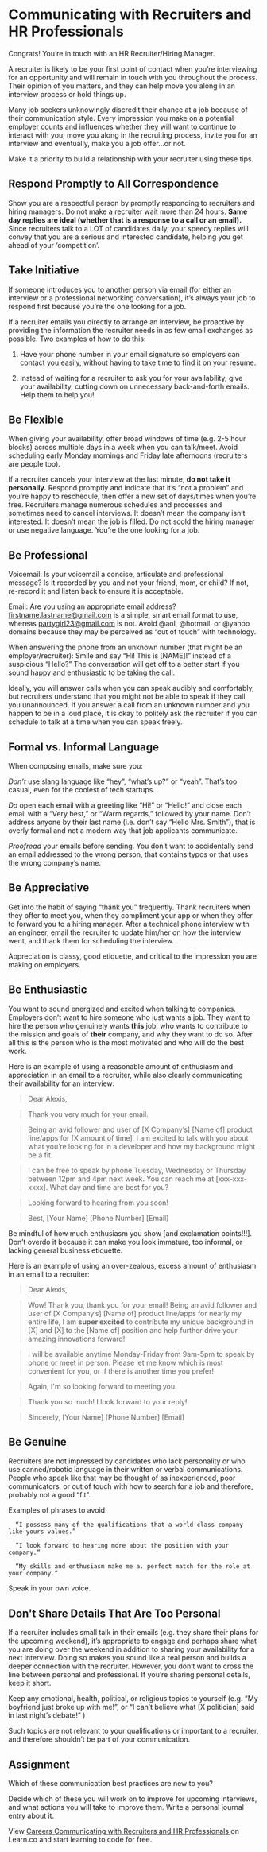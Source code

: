 # Communicating with Recruiters and HR Professionals

Congrats! You’re in touch with an HR Recruiter/Hiring Manager. 

A recruiter is likely to be your first point of contact when you’re interviewing for an opportunity and will remain in touch with you throughout the process. Their opinion of you matters, and they can help move you along in an interview process or hold things up. 

Many job seekers unknowingly discredit their chance at a job because of their communication style. Every impression you make on a potential employer counts and influences whether they will want to continue to interact with you, move you along in the recruiting process, invite you for an interview and eventually, make you a job offer…or not.

Make it a priority to build a relationship with your recruiter using these tips.

## Respond Promptly to All Correspondence

Show you are a respectful person by promptly responding to recruiters and hiring managers. Do not make a recruiter wait more than 24 hours. **Same day replies are ideal (whether that is a response to a call or an email).** Since recruiters talk to a LOT of candidates daily, your speedy replies will convey that you are a serious and interested candidate, helping you get ahead of your ‘competition’.

## Take Initiative

If someone introduces you to another person via email (for either an interview or a professional networking conversation), it’s always your job to respond first because you’re the one looking for a job.

If a recruiter emails you directly to arrange an interview, be proactive by providing the information the recruiter needs in as few email exchanges as possible. Two examples of how to do this: 

1. Have your phone number in your email signature so employers can contact you easily, without having to take time to find it on your resume.

2. Instead of waiting for a recruiter to ask you for your availability, give your availability, cutting down on unnecessary back-and-forth emails. Help them to help you!

## Be Flexible 

When giving your availability, offer broad windows of time (e.g. 2-5 hour blocks) across multiple days in a week when you can talk/meet. Avoid scheduling early Monday mornings and Friday late afternoons (recruiters are people too).

If a recruiter cancels your interview at the last minute, **do not take it personally.** Respond promptly and indicate that it’s “not a problem” and you’re happy to reschedule, then offer a new set of days/times when you’re free. Recruiters manage numerous schedules and processes and sometimes need to cancel interviews. It doesn’t mean the company isn’t interested. It doesn’t mean the job is filled. Do not scold the hiring manager or use negative language. You’re the one looking for a job.

## Be Professional 

Voicemail: Is your voicemail a concise, articulate and professional message? Is it recorded by you and not your friend, mom, or child? If not, re-record it and listen back to ensure it is acceptable.

Email: Are you using an appropriate email address? firstname.lastname@gmail.com is a simple, smart email format to use, whereas partygirl23@gmail.com is not. Avoid @aol, @hotmail. or @yahoo domains because they may be perceived as “out of touch” with technology. 

When answering the phone from an unknown number (that might be an employer/recruiter): Smile and say “Hi! This is [NAME]!” instead of a suspicious “Hello?” The conversation will get off to a better start if you sound happy and enthusiastic to be taking the call.

Ideally, you will answer calls when you can speak audibly and comfortably, but recruiters understand that you might not be able to speak if they call you unannounced. If you answer a call from an unknown number and you happen to be in a loud place, it is okay to politely ask the recruiter if you can schedule to talk at a time when you can speak freely. 

## Formal vs. Informal Language

When composing emails, make sure you:

*Don’t* use slang language like “hey”, “what’s up?” or “yeah”. That’s too casual, even for the coolest of tech startups. 

*Do* open each email with a greeting like “Hi!” or “Hello!” and close each email with a “Very best,” or “Warm regards,” followed by your name. Don’t address  anyone by their last name (i.e. don’t say “Hello Mrs. Smith”), that is overly formal and not a modern way that job applicants communicate. 

*Proofread* your emails before sending. You don’t want to accidentally send an email addressed to the wrong person, that contains typos or that uses the wrong company’s name. 

## Be Appreciative

Get into the habit of saying “thank you” frequently. Thank recruiters when they offer to meet you, when they compliment your app or when they offer to forward you to a hiring manager. After a technical phone interview with an engineer, email the recruiter to update him/her on how the interview went, and thank them for scheduling the interview.  

Appreciation is classy, good etiquette, and critical to the impression you are making on employers.

## Be Enthusiastic 

You want to sound energized and excited when talking to companies. Employers don’t want to hire someone who just wants a job. They want to hire the person who genuinely wants **this** job, who wants to contribute to the mission and goals of **their** company, and why they want to do so. After all this is the person who is the most motivated and who will do the best work.

Here is an example of using a reasonable amount of enthusiasm and appreciation in an email to a recruiter, while also clearly communicating their availability for an interview:

>Dear Alexis, 

>Thank you very much for your email.

>Being an avid follower and user of [X Company’s] [Name of] product line/apps for [X amount of time], I am excited to talk with you about what you’re looking for in a developer and how my background might be a fit. 

>I can be free to speak by phone Tuesday, Wednesday or Thursday between 12pm and 4pm next week. You can reach me at [xxx-xxx-xxxx]. What day and time are best for you? 

>Looking forward to hearing from you soon!

>Best,
>[Your Name]
>[Phone Number]
>[Email]

Be mindful of how much enthusiasm you show [and exclamation points!!!]. Don’t overdo it because it can make you look immature, too informal, or lacking general business etiquette.

Here is an example of using an over-zealous, excess amount of enthusiasm in an email to a recruiter:

>Dear Alexis, 

>Wow! Thank you, thank you for your email! Being an avid follower and user of [X Company’s] [Name of] product line/apps for nearly my entire life, I am **super excited** to contribute my unique background in [X] and [X] to the [Name of] position and help further drive your amazing innovations forward!

>I will be available anytime Monday-Friday from 9am-5pm to speak by phone or meet in person. Please let me know which is most convenient for you, or if there is another time you prefer! 

>Again, I'm so looking forward to meeting you. 

>Thank you so much! I look forward to your reply!

>Sincerely, 
>[Your Name]
>[Phone Number]
>[Email]

## Be Genuine

Recruiters are not impressed by candidates who lack personality or who use canned/robotic language in their written or verbal communications. People who speak like that may be thought of as inexperienced, poor communicators, or out of touch with how to search for a job and therefore, probably not a good “fit”. 

Examples of phrases to avoid:

      “I possess many of the qualifications that a world class company like yours values.” 

      “I look forward to hearing more about the position with your company.” 

      “My skills and enthusiasm make me a. perfect match for the role at your company.”

Speak in your own voice. 

## Don't Share Details That Are Too Personal 

If a recruiter includes small talk in their emails (e.g. they share their plans for the upcoming weekend), it’s appropriate to engage and perhaps share what you are doing over the weekend in addition to sharing your availability for a next interview. Doing so makes you sound like a real person and builds a deeper connection with the recruiter. However, you don’t want to cross the line between personal and professional. If you’re sharing personal details, keep it short.

Keep any emotional, health, political, or religious topics to yourself (e.g. “My boyfriend just broke up with me!”, or “I can’t believe what [X politician] said in last night’s debate!” ) 

Such topics are not relevant to your qualifications or important to a recruiter, and therefore shouldn’t be part of your communication.

## Assignment 

Which of these communication best practices are new to you? 

Decide which of these you will work on to improve for upcoming interviews, and what actions you will take to improve them. Write a personal journal entry about it. 


<p data-visibility='hidden'>View <a href='https://learn.co/lessons/careers-communicating-with-recruiters-and-hr-professionals'>Careers Communicating with Recruiters and HR Professionals </a> on Learn.co and start learning to code for free.</p>
